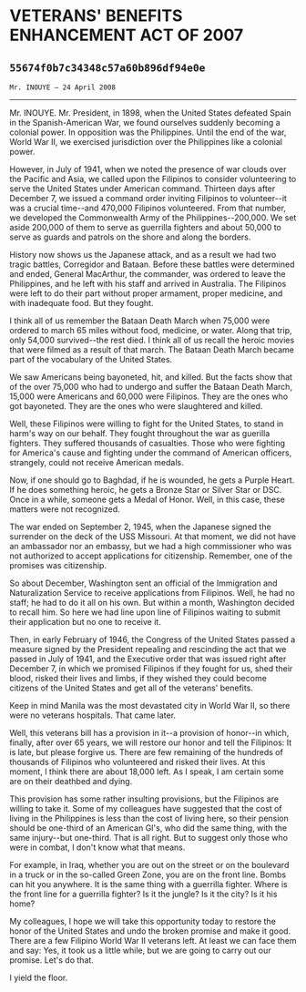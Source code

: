 # VETERANS' BENEFITS ENHANCEMENT ACT OF 2007
## `55674f0b7c34348c57a60b896df94e0e`
`Mr. INOUYE — 24 April 2008`

---


Mr. INOUYE. Mr. President, in 1898, when the United States defeated 
Spain in the Spanish-American War, we found ourselves suddenly becoming 
a colonial power. In opposition was the Philippines. Until the end of 
the war, World War II, we exercised jurisdiction over the Philippines 
like a colonial power.

However, in July of 1941, when we noted the presence of war clouds 
over the Pacific and Asia, we called upon the Filipinos to consider 
volunteering to serve the United States under American command. 
Thirteen days after December 7, we issued a command order inviting 
Filipinos to volunteer--it was a crucial time--and 470,000 Filipinos 
volunteered. From that number, we developed the Commonwealth Army of 
the Philippines--200,000. We set aside 200,000 of them to serve as 
guerrilla fighters and about 50,000 to serve as guards and patrols on 
the shore and along the borders.

History now shows us the Japanese attack, and as a result we had two 
tragic battles, Corregidor and Bataan. Before these battles were 
determined and ended, General MacArthur, the commander, was ordered to 
leave the Philippines, and he left with his staff and arrived in 
Australia. The Filipinos were left to do their part without proper 
armament, proper medicine, and with inadequate food. But they fought.

I think all of us remember the Bataan Death March when 75,000 were 
ordered to march 65 miles without food, medicine, or water. Along that 
trip, only 54,000 survived--the rest died. I think all of us recall the 
heroic movies that were filmed as a result of that march. The Bataan 
Death March became part of the vocabulary of the United States.

We saw Americans being bayoneted, hit, and killed. But the facts show 
that of the over 75,000 who had to undergo and suffer the Bataan Death 
March, 15,000 were Americans and 60,000 were Filipinos. They are the 
ones who got bayoneted. They are the ones who were slaughtered and 
killed.

Well, these Filipinos were willing to fight for the United States, to 
stand in harm's way on our behalf. They fought throughout the war as 
guerilla fighters. They suffered thousands of casualties. Those who 
were fighting for America's cause and fighting under the command of 
American officers, strangely, could not receive American medals.

Now, if one should go to Baghdad, if he is wounded, he gets a Purple 
Heart. If he does something heroic, he gets a Bronze Star or Silver 
Star or DSC. Once in a while, someone gets a Medal of Honor. Well, in 
this case, these matters were not recognized.

The war ended on September 2, 1945, when the Japanese signed the 
surrender on the deck of the USS Missouri. At that moment, we did not 
have an ambassador nor an embassy, but we had a high commissioner who 
was not authorized to accept applications for citizenship. Remember, 
one of the promises was citizenship.

So about December, Washington sent an official of the Immigration and 
Naturalization Service to receive applications from Filipinos. Well, he 
had no staff; he had to do it all on his own. But within a month, 
Washington decided to recall him. So here we had line upon line of 
Filipinos waiting to submit their application but no one to receive it.

Then, in early February of 1946, the Congress of the United States 
passed a measure signed by the President repealing and rescinding the 
act that we passed in July of 1941, and the Executive order that was 
issued right after December 7, in which we promised Filipinos if they 
fought for us, shed their blood, risked their lives and limbs, if they 
wished they could become citizens of the United States and get all of 
the veterans' benefits.

Keep in mind Manila was the most devastated city in World War II, so 
there were no veterans hospitals. That came later.

Well, this veterans bill has a provision in it--a provision of 
honor--in which, finally, after over 65 years, we will restore our 
honor and tell the Filipinos: It is late, but please forgive us. There 
are few remaining of the hundreds of thousands of Filipinos who 
volunteered and risked their lives. At this moment, I think there are 
about 18,000 left. As I speak, I am certain some are on their deathbed 
and dying.

This provision has some rather insulting provisions, but the 
Filipinos are willing to take it. Some of my colleagues have suggested 
that the cost of living in the Philippines is less than the cost of 
living here, so their pension should be one-third of an American GI's, 
who did the same thing, with the same injury--but one-third. That is 
all right. But to suggest only those who were in combat, I don't know 
what that means.

For example, in Iraq, whether you are out on the street or on the 
boulevard in a truck or in the so-called Green Zone, you are on the 
front line. Bombs can hit you anywhere. It is the same thing with a 
guerrilla fighter. Where is the front line for a guerrilla fighter? Is 
it the jungle? Is it the city? Is it his home?

My colleagues, I hope we will take this opportunity today to restore 
the honor of the United States and undo the broken promise and make it 
good. There are a few Filipino World War II veterans left. At least we 
can face them and say: Yes, it took us a little while, but we are going 
to carry out our promise. Let's do that.

I yield the floor.
